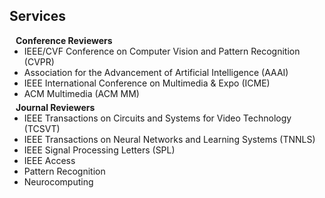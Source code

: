 ## Services

<h4 style="margin:0 10px 0;">Conference Reviewers</h4>

<ul style="margin:0 0 5px;">
  <li><autocolor>IEEE/CVF Conference on Computer Vision and Pattern Recognition (CVPR)</autocolor></li>
  <li><autocolor>Association for the Advancement of Artificial Intelligence (AAAI)</autocolor></li>
  <li><autocolor>IEEE International Conference on Multimedia & Expo (ICME)</autocolor></li>
  <li><autocolor>ACM Multimedia (ACM MM)</autocolor></li>
</ul>

<h4 style="margin:0 10px 0;">Journal Reviewers</h4>

<ul style="margin:0 0 20px;">
  <li><autocolor>IEEE Transactions on Circuits and Systems for Video Technology (TCSVT)</autocolor></li>
  <li><autocolor>IEEE Transactions on Neural Networks and Learning Systems (TNNLS)</autocolor></li>
  <li><autocolor>IEEE Signal Processing Letters (SPL)</autocolor></li>
  <li><autocolor>IEEE Access</autocolor></li>
  <li><autocolor>Pattern Recognition</autocolor></li>
  <li><autocolor>Neurocomputing</autocolor></li>
</ul>
